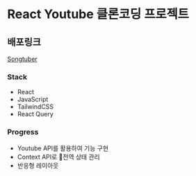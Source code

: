 # React Youtube 클론코딩 프로젝트

## 배포링크
<a href="https://songtube.netlify.app/">Songtuber</a>

### Stack
- React
- JavaScript
- TailwindCSS
- React Query

### Progress
- Youtube API를 활용하여 기능 구현
- Context API로 전역 상태 관리
- 반응형 레이아웃

